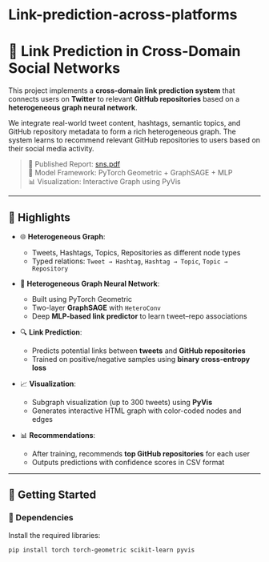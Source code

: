 # Link-prediction-across-platforms
# 🔗 Link Prediction in Cross-Domain Social Networks

This project implements a **cross-domain link prediction system** that connects users on **Twitter** to relevant **GitHub repositories** based on a **heterogeneous graph neural network**.

We integrate real-world tweet content, hashtags, semantic topics, and GitHub repository metadata to form a rich heterogeneous graph. The system learns to recommend relevant GitHub repositories to users based on their social media activity.

> 📄 Published Report: [sns.pdf](./sns%20(1).pdf)  
> 🧠 Model Framework: PyTorch Geometric + GraphSAGE + MLP  
> 📊 Visualization: Interactive Graph using PyVis

---

## 📌 Highlights

- 🌐 **Heterogeneous Graph**:
  - Tweets, Hashtags, Topics, Repositories as different node types
  - Typed relations: `Tweet → Hashtag`, `Hashtag → Topic`, `Topic → Repository`

- 🧠 **Heterogeneous Graph Neural Network**:
  - Built using PyTorch Geometric
  - Two-layer **GraphSAGE** with `HeteroConv`
  - Deep **MLP-based link predictor** to learn tweet–repo associations

- 🔍 **Link Prediction**:
  - Predicts potential links between **tweets** and **GitHub repositories**
  - Trained on positive/negative samples using **binary cross-entropy loss**

- 📈 **Visualization**:
  - Subgraph visualization (up to 300 tweets) using **PyVis**
  - Generates interactive HTML graph with color-coded nodes and edges

- 📊 **Recommendations**:
  - After training, recommends **top GitHub repositories** for each user
  - Outputs predictions with confidence scores in CSV format

---

## 🚀 Getting Started

### 🧩 Dependencies

Install the required libraries:

```bash
pip install torch torch-geometric scikit-learn pyvis
